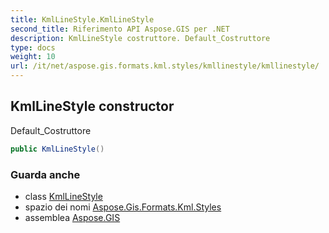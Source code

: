 ```yaml
---
title: KmlLineStyle.KmlLineStyle
second_title: Riferimento API Aspose.GIS per .NET
description: KmlLineStyle costruttore. Default_Costruttore
type: docs
weight: 10
url: /it/net/aspose.gis.formats.kml.styles/kmllinestyle/kmllinestyle/
---
```

## KmlLineStyle constructor

Default_Costruttore

```csharp
public KmlLineStyle()
```

### Guarda anche

* class [KmlLineStyle](../)
* spazio dei nomi [Aspose.Gis.Formats.Kml.Styles](../../kmllinestyle/)
* assemblea [Aspose.GIS](../../../)


